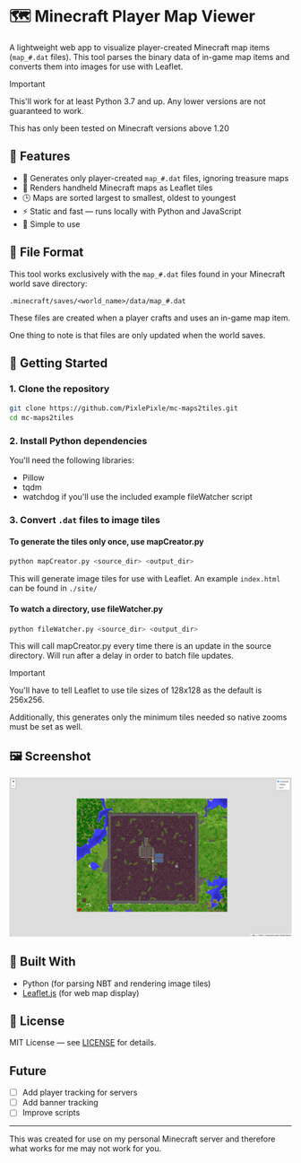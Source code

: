 # 🗺️ Minecraft Player Map Viewer

A lightweight web app to visualize player-created Minecraft map items (`map_#.dat` files). This tool parses the binary data of in-game map items and converts them into images for use with Leaflet.

> [!IMPORTANT]
> This'll work for at least Python 3.7 and up. Any lower versions are not guaranteed to work.
>
> This has only been tested on Minecraft versions above 1.20

## 🎯 Features

- 📄 Generates only player-created `map_#.dat` files, ignoring treasure maps
- 🧭 Renders handheld Minecraft maps as Leaflet tiles
- 🕒 Maps are sorted largest to smallest, oldest to youngest
- ⚡ Static and fast — runs locally with Python and JavaScript
- 🧱 Simple to use

## 📂 File Format

This tool works exclusively with the `map_#.dat` files found in your Minecraft world save directory:

```
.minecraft/saves/<world_name>/data/map_#.dat
```

These files are created when a player crafts and uses an in-game map item.

One thing to note is that files are only updated when the world saves.

## 🚀 Getting Started

### 1. Clone the repository

```bash
git clone https://github.com/PixlePixle/mc-maps2tiles.git
cd mc-maps2tiles
```

### 2. Install Python dependencies

You'll need the following libraries:
- Pillow
- tqdm
- watchdog if you'll use the included example fileWatcher script

### 3. Convert `.dat` files to image tiles

#### To generate the tiles only once, use mapCreator.py
```bash
python mapCreator.py <source_dir> <output_dir>
```

This will generate image tiles for use with Leaflet. An example `index.html` can be found in `./site/`

#### To watch a directory, use fileWatcher.py
```bash
python fileWatcher.py <source_dir> <output_dir>
```

This will call mapCreator.py every time there is an update in the source directory. Will run after a delay in order to batch file updates.

> [!IMPORTANT]
> You'll have to tell Leaflet to use tile sizes of 128x128 as the default is 256x256.
>
> Additionally, this generates only the minimum tiles needed so native zooms must be set as well.

## 🖼️ Screenshot

![screenshot](example.png)

## 🧰 Built With

* Python (for parsing NBT and rendering image tiles)
* [Leaflet.js](https://leafletjs.com/) (for web map display)

## 📄 License

MIT License — see [LICENSE](LICENSE) for details.

## Future
- [ ] Add player tracking for servers
- [ ] Add banner tracking
- [ ] Improve scripts

---

This was created for use on my personal Minecraft server and therefore what works for me may not work for you.
